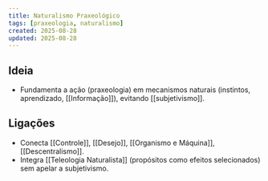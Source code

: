 ```yaml
---
title: Naturalismo Praxeológico
tags: [praxeologia, naturalismo]
created: 2025-08-28
updated: 2025-08-28
---
```


## Ideia
- Fundamenta a ação (praxeologia) em mecanismos naturais (instintos, aprendizado, [[Informação]]), evitando [[subjetivismo]].

## Ligações
- Conecta [[Controle]], [[Desejo]], [[Organismo e Máquina]], [[Descentralismo]].
- Integra [[Teleologia Naturalista]] (propósitos como efeitos selecionados) sem apelar a subjetivismo.
